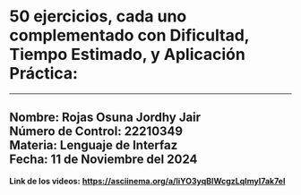 # 50 ejercicios, cada uno complementado con Dificultad, Tiempo Estimado, y Aplicación Práctica:

---
**Nombre:** Rojas Osuna Jordhy Jair  
**Número de Control:** 22210349  
**Materia:** Lenguaje de Interfaz  
**Fecha:** 11 de Noviembre del 2024
---
**Link de los videos:**
**https://asciinema.org/a/liYO3yqBlWcgzLqImyI7ak7eI**
